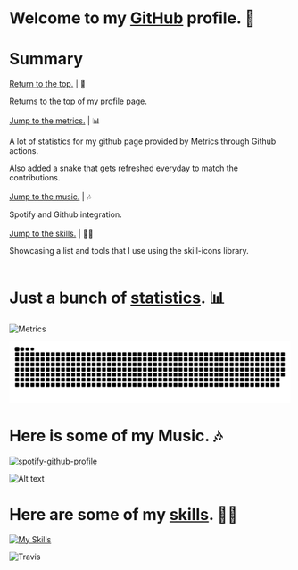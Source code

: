 # Welcome to my <a id="welcome" href="https://github.com/jumalley">GitHub</a> profile. 🏡

# Summary

<a href="#welcome">Return to the top.</a> | 🏡
<p>Returns to the top of my profile page.<br/><br>
<a href="#metrics">Jump to the metrics.</a> | 📊
<p>A lot of statistics for my github page provided by Metrics through Github actions.
<p>Also added a snake that gets refreshed everyday to match the contributions.<br/><br>
<a href="#music">Jump to the music.</a> | 🎶
<p>Spotify and Github integration.<br/><br>
<a href="#skills">Jump to the skills.</a> | 🤹‍♂️
<P>Showcasing a list and tools that I use using the skill-icons library.<br/><br>

# Just a bunch of <a id="metrics" href="https://github.com/lowlighter/metrics">statistics</a>. 📊

![Metrics](https://metrics.lecoq.io/jumalley?template=classic&isocalendar=1&languages=1&lines=1&stars=1&achievements=1&repositories=1&notable=1&activity=1&fortune=1&base=header%2C%20activity%2C%20community%2C%20repositories%2C%20metadata&base.indepth=false&base.hireable=false&base.skip=false&repositories.batch=100&repositories.forks=false&repositories.affiliations=owner&isocalendar=false&isocalendar.duration=half-year&languages=false&languages.limit=8&languages.threshold=0%25&languages.other=false&languages.colors=github&languages.sections=most-used&languages.indepth=false&languages.analysis.timeout=15&languages.analysis.timeout.repositories=7.5&languages.categories=markup%2C%20programming&languages.recent.categories=markup%2C%20programming&languages.recent.load=300&languages.recent.days=14&lines=false&lines.sections=base&lines.repositories.limit=4&lines.history.limit=1&stars=false&stars.limit=4&repositories=false&repositories.pinned=0&repositories.starred=0&repositories.random=0&repositories.order=featured%2C%20pinned%2C%20starred%2C%20random&achievements=false&achievements.threshold=C&achievements.secrets=true&achievements.display=detailed&achievements.limit=0&notable=false&notable.from=organization&notable.repositories=false&notable.indepth=false&notable.types=commit&notable.self=false&activity=false&activity.limit=5&activity.load=300&activity.days=14&activity.visibility=all&activity.timestamps=false&activity.filter=all&fortune=false&config.timezone=Europe%2FParis&config.twemoji=true)
  
<picture>
  <img src="https://raw.githubusercontent.com/jumalley/jumalley/main/github-snake-dark.svg"/>
</picture>

# Here is some of my <a id="music">Music</a>. 🎶

[![spotify-github-profile](https://spotify-github-profile.vercel.app/api/view?uid=c3f6knsep3epsxyd71mzwj4t2&cover_image=true&theme=novatorem&show_offline=true&background_color=121212&interchange=false&bar_color=53b14f&bar_color_cover=true)](https://spotify-github-profile.vercel.app/api/view?uid=c3f6knsep3epsxyd71mzwj4t2&redirect=true)

![Alt text](https://spotify-recently-played-readme.vercel.app/api?user=c3f6knsep3epsxyd71mzwj4t2)

# Here are some of my <a id="skills" href="https://github.com/tandpfun/skill-icons">skills</a>. 🤹‍♂️

[![My Skills](https://skillicons.dev/icons?i=atom,js,html,css,arduino,c,cpp,codepen,discord,bots,eclipse,figma,git,github,githubactions,jquery,lua,mongodb,mysql,nodejs,nuxtjs,php,powershell,processing,py,stackoverflow,symfony,ts,wordpress,xd)](https://skillicons.dev)
  
![Travis](https://steam-stat.vercel.app/api?profileName=ju1st)
